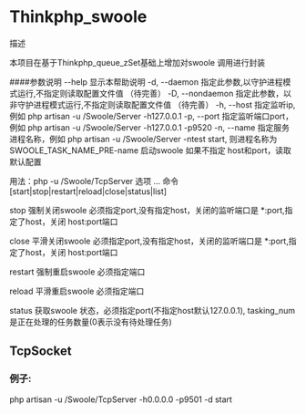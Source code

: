 # Thinkphp_swoole

描述

本项目在基于Thinkphp_queue_zSet基础上增加对swoole 调用进行封装

####参数说明
    --help  显示本帮助说明
    -d, --daemon    指定此参数,以守护进程模式运行,不指定则读取配置文件值 （待完善）
    -D, --nondaemon 指定此参数，以非守护进程模式运行,不指定则读取配置文件值 （待完善）
    -h, --host  指定监听ip,例如 php artisan -u /Swoole/Server -h127.0.0.1
    -p, --port  指定监听端口port， 例如 php artisan -u /Swoole/Server -h127.0.0.1 -p9520
    -n, --name  指定服务进程名称，例如 php artisan -u /Swoole/Server -ntest start, 则进程名称为SWOOLE_TASK_NAME_PRE-name
启动swoole 如果不指定 host和port，读取默认配置

用法：php -u /Swoole/TcpServer 选项 ... 命令[start|stop|restart|reload|close|status|list]

stop 强制关闭swoole 必须指定port,没有指定host，关闭的监听端口是  *:port,指定了host，关闭 host:port端口

close 平滑关闭swoole 必须指定port,没有指定host，关闭的监听端口是  *:port,指定了host，关闭 host:port端口

restart 强制重启swoole 必须指定端口

reload 平滑重启swoole 必须指定端口

status 获取swoole 状态，必须指定port(不指定host默认127.0.0.1), tasking_num是正在处理的任务数量(0表示没有待处理任务)

## TcpSocket 
### 例子:
php artisan -u /Swoole/TcpServer -h0.0.0.0 -p9501 -d start

